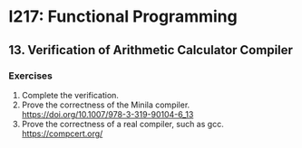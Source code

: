 # I217: Functional Programming
## 13. Verification of Arithmetic Calculator Compiler
### Exercises
1. Complete the verification.
2. Prove the correctness of the Minila compiler. https://doi.org/10.1007/978-3-319-90104-6_13
2. Prove the correctness of a real compiler, such as gcc. https://compcert.org/

